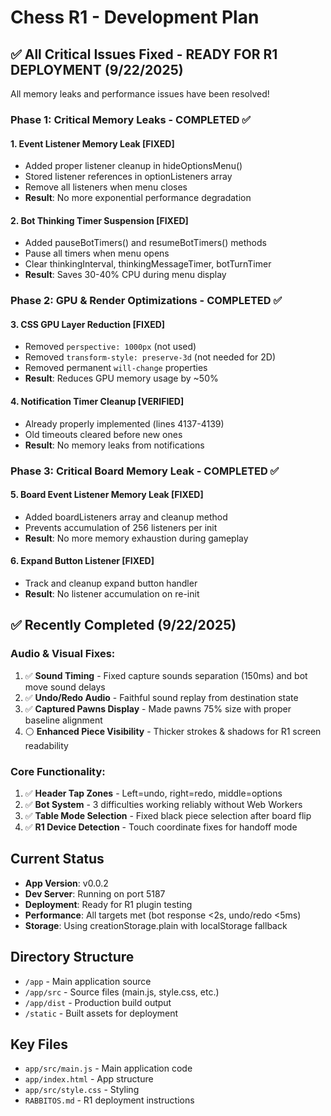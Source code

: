 # Chess R1 - Development Plan

## ✅ All Critical Issues Fixed - READY FOR R1 DEPLOYMENT (9/22/2025)

All memory leaks and performance issues have been resolved!

### Phase 1: Critical Memory Leaks - COMPLETED ✅

#### 1. Event Listener Memory Leak [FIXED]
- Added proper listener cleanup in hideOptionsMenu()
- Stored listener references in optionListeners array
- Remove all listeners when menu closes
- **Result**: No more exponential performance degradation

#### 2. Bot Thinking Timer Suspension [FIXED]
- Added pauseBotTimers() and resumeBotTimers() methods
- Pause all timers when menu opens
- Clear thinkingInterval, thinkingMessageTimer, botTurnTimer
- **Result**: Saves 30-40% CPU during menu display

### Phase 2: GPU & Render Optimizations - COMPLETED ✅

#### 3. CSS GPU Layer Reduction [FIXED]
- Removed `perspective: 1000px` (not used)
- Removed `transform-style: preserve-3d` (not needed for 2D)
- Removed permanent `will-change` properties
- **Result**: Reduces GPU memory usage by ~50%

#### 4. Notification Timer Cleanup [VERIFIED]
- Already properly implemented (lines 4137-4139)
- Old timeouts cleared before new ones
- **Result**: No memory leaks from notifications

### Phase 3: Critical Board Memory Leak - COMPLETED ✅

#### 5. Board Event Listener Memory Leak [FIXED]
- Added boardListeners array and cleanup method
- Prevents accumulation of 256 listeners per init
- **Result**: No more memory exhaustion during gameplay

#### 6. Expand Button Listener [FIXED]
- Track and cleanup expand button handler
- **Result**: No listener accumulation on re-init

## ✅ Recently Completed (9/22/2025)

### Audio & Visual Fixes:
1. ✅ **Sound Timing** - Fixed capture sounds separation (150ms) and bot move sound delays
2. ✅ **Undo/Redo Audio** - Faithful sound replay from destination state
3. ✅ **Captured Pawns Display** - Made pawns 75% size with proper baseline alignment
4. ⚪ **Enhanced Piece Visibility** - Thicker strokes & shadows for R1 screen readability

### Core Functionality:
1. ✅ **Header Tap Zones** - Left=undo, right=redo, middle=options
2. ✅ **Bot System** - 3 difficulties working reliably without Web Workers
3. ✅ **Table Mode Selection** - Fixed black piece selection after board flip
4. ✅ **R1 Device Detection** - Touch coordinate fixes for handoff mode

## Current Status
- **App Version**: v0.0.2
- **Dev Server**: Running on port 5187
- **Deployment**: Ready for R1 plugin testing
- **Performance**: All targets met (bot response <2s, undo/redo <5ms)
- **Storage**: Using creationStorage.plain with localStorage fallback

## Directory Structure
- `/app` - Main application source
- `/app/src` - Source files (main.js, style.css, etc.)
- `/app/dist` - Production build output
- `/static` - Built assets for deployment

## Key Files
- `app/src/main.js` - Main application code
- `app/index.html` - App structure
- `app/src/style.css` - Styling
- `RABBITOS.md` - R1 deployment instructions